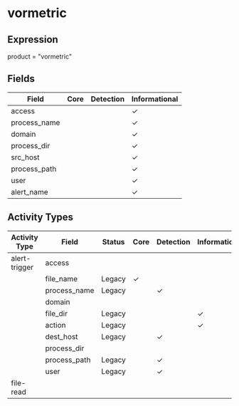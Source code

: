 vormetric
=========

Expression
----------

product = "vormetric"

Fields
------

| Field        | Core | Detection | Informational |
| ------------ | ---- | --------- | ------------- |
| access       |      |           | &#10003;      |
| process_name |      |           | &#10003;      |
| domain       |      |           | &#10003;      |
| process_dir  |      |           | &#10003;      |
| src_host     |      |           | &#10003;      |
| process_path |      |           | &#10003;      |
| user         |      |           | &#10003;      |
| alert_name   |      |           | &#10003;      |

Activity Types
--------------

| Activity Type | Field        | Status | Core     | Detection | Informational |
| ------------- | ------------ | ------ | -------- | --------- | ------------- |
| alert-trigger | access       |        |          |           |               |
|               | file_name    | Legacy | &#10003; |           |               |
|               | process_name | Legacy |          | &#10003;  |               |
|               | domain       |        |          |           |               |
|               | file_dir     | Legacy |          |           | &#10003;      |
|               | action       | Legacy |          |           | &#10003;      |
|               | dest_host    | Legacy |          | &#10003;  |               |
|               | process_dir  |        |          |           |               |
|               | process_path | Legacy |          | &#10003;  |               |
|               | user         | Legacy |          | &#10003;  |               |
| file-read     |              |        |          |           |               |

